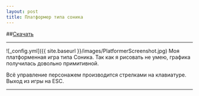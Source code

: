```yaml
---
layout: post
title: Платформер типа соника
---
```


##[Скачать](https://drive.google.com/open?id=0B0wvbicW8OQIM296X3l1cUdtREE)

___

![_config.yml]({{ site.baseurl }}/images/PlatformerScreenshot.jpg)
Моя платформенная игра типа Соника.
Так как я рисовать не умею, графика получилась довольно примитивной.

Всё управление персонажем производится стрелками на клавиатуре.
Выход из игры на ESC.

___

